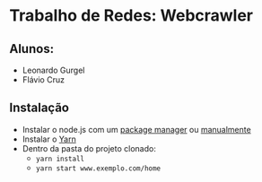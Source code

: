 # Trabalho de Redes: Webcrawler
## Alunos:
- Leonardo Gurgel
- Flávio Cruz

## Instalação
- Instalar o node.js com um [package manager](https://nodejs.org/en/download/package-manager/) ou [manualmente](https://nodejs.org/en/download/)
- Instalar o [Yarn](https://yarnpkg.com/getting-started/install)
- Dentro da pasta do projeto clonado:
  - `yarn install`
  - `yarn start www.exemplo.com/home`
